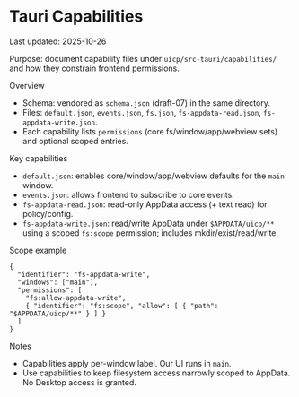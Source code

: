 # Tauri Capabilities

Last updated: 2025-10-26

Purpose: document capability files under `uicp/src-tauri/capabilities/` and how they constrain frontend permissions.

Overview
- Schema: vendored as `schema.json` (draft-07) in the same directory.
- Files: `default.json`, `events.json`, `fs.json`, `fs-appdata-read.json`, `fs-appdata-write.json`.
- Each capability lists `permissions` (core fs/window/app/webview sets) and optional scoped entries.

Key capabilities
- `default.json`: enables core/window/app/webview defaults for the `main` window.
- `events.json`: allows frontend to subscribe to core events.
- `fs-appdata-read.json`: read-only AppData access (+ text read) for policy/config.
- `fs-appdata-write.json`: read/write AppData under `$APPDATA/uicp/**` using a scoped `fs:scope` permission; includes mkdir/exist/read/write.

Scope example
```
{
  "identifier": "fs-appdata-write",
  "windows": ["main"],
  "permissions": [
    "fs:allow-appdata-write",
    { "identifier": "fs:scope", "allow": [ { "path": "$APPDATA/uicp/**" } ] }
  ]
}
```

Notes
- Capabilities apply per-window label. Our UI runs in `main`.
- Use capabilities to keep filesystem access narrowly scoped to AppData. No Desktop access is granted.
